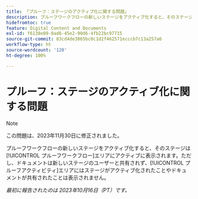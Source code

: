 ```yaml
---
title: 「プルーフ：ステージのアクティブ化に関する問題」
description: プルーフワークフローの新しいステージをアクティブ化すると、そのステージはプルーフワークフローエリアにアクティブとして表示されます。ただし、ドキュメントは新しいステージのユーザーと共有されず、プルーフアクティビティエリアにはステージがアクティブ化されたことやドキュメントが共有されたことは表示されません。
hidefromtoc: true
feature: Digital Content and Documents
exl-id: f6138e09-0ad6-45e2-90d6-4fb22bc97715
source-git-commit: 83cd4de3865bc0c1d2f462571ecccb7c13a257a6
workflow-type: ht
source-wordcount: '120'
ht-degree: 100%

---
```


# プルーフ：ステージのアクティブ化に関する問題

>[!NOTE]
>
>この問題は、2023年11月30日に修正されました。

プルーフワークフローの新しいステージをアクティブ化すると、そのステージは[!UICONTROL プルーフワークフロー]エリアにアクティブに表示されます。ただし、ドキュメントは新しいステージのユーザーと共有されず、[!UICONTROL プルーフアクティビティ]エリアにはステージがアクティブ化されたことやドキュメントが共有されたことは表示されません。

_最初に報告されたのは 2023年10月16日（PT）です。_
